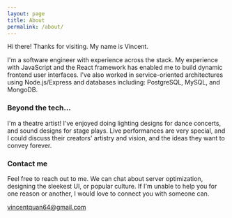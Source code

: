 ```yaml
---
layout: page
title: About
permalink: /about/
---
```


Hi there!  Thanks for visiting.  My name is Vincent.

I'm a software engineer with experience across the stack.
My experience with JavaScript and the React framework has enabled me to build dynamic frontend user interfaces.
I've also worked in service-oriented architectures using Node.js/Express and databases including: PostgreSQL, MySQL, and MongoDB.

### Beyond the tech...

I'm a theatre artist!  I've enjoyed doing lighting designs for dance concerts, and sound designs for stage plays.
Live performances are very special, and I could discuss their creators' artistry and vision, and the ideas they want to convey forever.

### Contact me

Feel free to reach out to me.  We can chat about server optimization, designing the sleekest UI, or popular culture.
If I'm unable to help you for one reason or another, I would love to connect you with someone can.  

[vincentquan64@gmail.com](mailto:vincentquan64@gmail.com)
